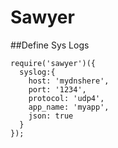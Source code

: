 Sawyer
======

##Define Sys Logs

```
require('sawyer')({
  syslog:{
    host: 'mydnshere',
    port: '1234',
    protocol: 'udp4',
    app_name: 'myapp',
    json: true
  }
});
```